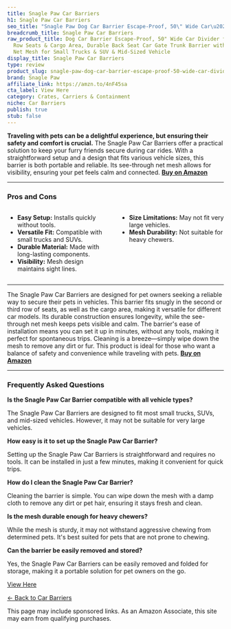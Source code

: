 ```yaml
---
title: Snagle Paw Car Barriers
h1: Snagle Paw Car Barriers
seo_title: "Snagle Paw Dog Car Barrier Escape-Proof, 50\" Wide Car\u2026"
breadcrumb_title: Snagle Paw Car Barriers
raw_product_title: Dog Car Barrier Escape-Proof, 50" Wide Car Divider for 2nd 3rd
  Row Seats & Cargo Area, Durable Back Seat Car Gate Trunk Barrier with See Through
  Net Mesh for Small Trucks & SUV & Mid-Sized Vehicle
display_title: Snagle Paw Car Barriers
type: review
product_slug: snagle-paw-dog-car-barrier-escape-proof-50-wide-car-divider-for-2nd-3rd-b6c256b2
brand: Snagle Paw
affiliate_link: https://amzn.to/4nF45sa
cta_label: View Here
category: Crates, Carriers & Containment
niche: Car Barriers
publish: true
stub: false
---
```


<div id="intro" class="full-width">
  <p><strong>Traveling with pets can be a delightful experience, but ensuring their safety and comfort is crucial.</strong> The Snagle Paw Car Barriers offer a practical solution to keep your furry friends secure during car rides. With a straightforward setup and a design that fits various vehicle sizes, this barrier is both portable and reliable. Its see-through net mesh allows for visibility, ensuring your pet feels calm and connected. <a href="https://amzn.to/4nF45sa" rel="nofollow sponsored noopener" target="_blank"><strong>Buy on Amazon</strong></a></p>
</div>

<hr />
<h3 id="pros-cons">Pros and Cons</h3>
<div class="pc-grid" style="display:grid;grid-template-columns:1fr 1fr;gap:16px;">
  <ul>
    <li><strong>Easy Setup:</strong> Installs quickly without tools.</li>
    <li><strong>Versatile Fit:</strong> Compatible with small trucks and SUVs.</li>
    <li><strong>Durable Material:</strong> Made with long-lasting components.</li>
    <li><strong>Visibility:</strong> Mesh design maintains sight lines.</li>
  </ul>
  <ul>
    <li><strong>Size Limitations:</strong> May not fit very large vehicles.</li>
    <li><strong>Mesh Durability:</strong> Not suitable for heavy chewers.</li>
  </ul>
</div>
<hr />

<div class="full-width">
  <p>The Snagle Paw Car Barriers are designed for pet owners seeking a reliable way to secure their pets in vehicles. This barrier fits snugly in the second or third row of seats, as well as the cargo area, making it versatile for different car models. Its durable construction ensures longevity, while the see-through net mesh keeps pets visible and calm. The barrier's ease of installation means you can set it up in minutes, without any tools, making it perfect for spontaneous trips. Cleaning is a breeze—simply wipe down the mesh to remove any dirt or fur. This product is ideal for those who want a balance of safety and convenience while traveling with pets. <a href="https://amzn.to/4nF45sa" rel="nofollow sponsored noopener" target="_blank"><strong>Buy on Amazon</strong></a></p>
</div>

<hr />
<h3 id="faqs">Frequently Asked Questions</h3>

<p><strong>Is the Snagle Paw Car Barrier compatible with all vehicle types?</strong></p>
<p>The Snagle Paw Car Barriers are designed to fit most small trucks, SUVs, and mid-sized vehicles. However, it may not be suitable for very large vehicles.</p>

<p><strong>How easy is it to set up the Snagle Paw Car Barrier?</strong></p>
<p>Setting up the Snagle Paw Car Barriers is straightforward and requires no tools. It can be installed in just a few minutes, making it convenient for quick trips.</p>

<p><strong>How do I clean the Snagle Paw Car Barrier?</strong></p>
<p>Cleaning the barrier is simple. You can wipe down the mesh with a damp cloth to remove any dirt or pet hair, ensuring it stays fresh and clean.</p>

<p><strong>Is the mesh durable enough for heavy chewers?</strong></p>
<p>While the mesh is sturdy, it may not withstand aggressive chewing from determined pets. It's best suited for pets that are not prone to chewing.</p>

<p><strong>Can the barrier be easily removed and stored?</strong></p>
<p>Yes, the Snagle Paw Car Barriers can be easily removed and folded for storage, making it a portable solution for pet owners on the go.</p>
<p><a class="btn" href="https://amzn.to/4nF45sa" target="_blank" rel="nofollow sponsored noopener">View Here</a></p>
<p><a href="/roundups/crates-carriers-containment/car-barriers/">← Back to Car Barriers</a></p>
<aside class="disclosure">This page may include sponsored links. As an Amazon Associate, this site may earn from qualifying purchases.</aside>
